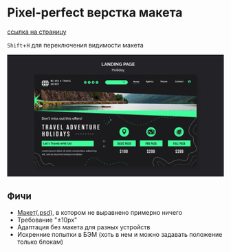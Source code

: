 # Pixel-perfect верстка макета
[ссылка на страницу](https://chrt.ddns.net/verstka/7)

`Shift`+`H` для переключения видимости макета

![mockup.jpg](materials/mockup.jpg)

## Фичи 
 - [Макет](materials/layout.png)([.psd](materials/layout.psd)), в котором не выравнено примерно ничего
 - Требование "±10px"
 - Адаптация без макета для разных устройств
 - Искренние попытки в БЭМ (хоть в нем и можно задавать положение только блокам)
